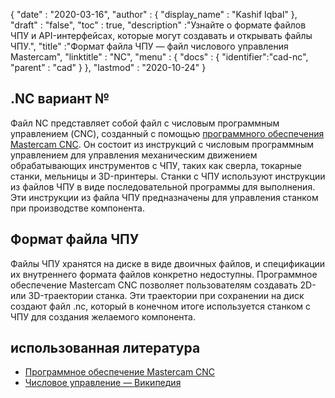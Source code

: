 {
  "date" : "2020-03-16",
  "author" : {
    "display_name" : "Kashif Iqbal"
},
  "draft" : "false",
  "toc" : true,
  "description" :"Узнайте о формате файлов ЧПУ и API-интерфейсах, которые могут создавать и открывать файлы ЧПУ.",
  "title" :"Формат файла ЧПУ — файл числового управления Mastercam",
  "linktitle" : "NC",
  "menu" : {
    "docs" : {
      "identifier":"cad-nc",
      "parent" : "cad"
}
},
  "lastmod" : "2020-10-24"
}

## .NC вариант №

Файл NC представляет собой файл с числовым программным управлением (CNC), созданный с помощью [программного обеспечения Mastercam CNC](https://www.mastercam.com/). Он состоит из инструкций с числовым программным управлением для управления механическим движением обрабатывающих инструментов с ЧПУ, таких как сверла, токарные станки, мельницы и 3D-принтеры. Станки с ЧПУ используют инструкции из файлов ЧПУ в виде последовательной программы для выполнения. Эти инструкции из файла ЧПУ предназначены для управления станком при производстве компонента.

## Формат файла ЧПУ

Файлы ЧПУ хранятся на диске в виде двоичных файлов, и спецификации их внутреннего формата файлов конкретно недоступны. Программное обеспечение Mastercam CNC позволяет пользователям создавать 2D- или 3D-траектории станка. Эти траектории при сохранении на диск создают файл .nc, который в конечном итоге используется станком с ЧПУ для создания желаемого компонента.

## использованная литература

* [Программное обеспечение Mastercam CNC](https://www.mastercam.com/)
* [Числовое управление — Википедия](https://en.wikipedia.org/wiki/Numerical_control)

